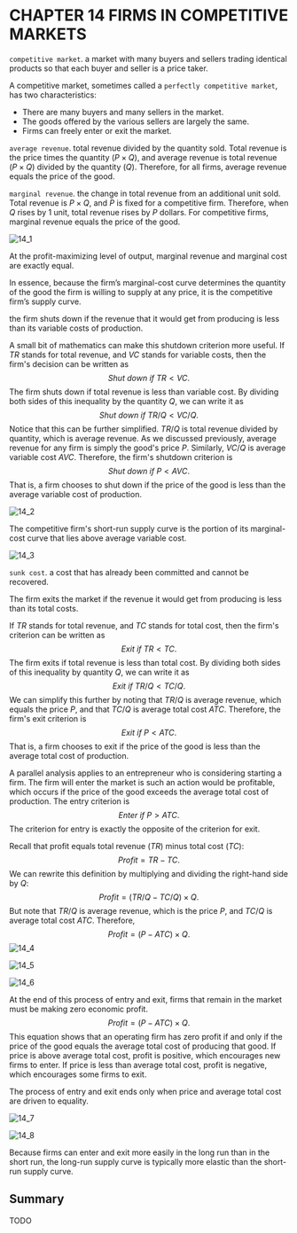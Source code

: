 # CHAPTER 14 FIRMS IN COMPETITIVE MARKETS



`competitive market`. a market with many buyers and sellers trading identical products so that each buyer and seller is a price taker.

A competitive market, sometimes called a `perfectly competitive market`, has two characteristics:

- There are many buyers and many sellers in the market.
- The goods offered by the various sellers are largely the same.
- Firms can freely enter or exit the market.

`average revenue`. total revenue divided by the quantity sold. Total revenue is the price times the quantity $(P \times Q)$, and average revenue is total revenue $(P \times Q)$ divided by the quantity $(Q)$. Therefore, for all firms, average revenue equals the price of the good.

`marginal revenue`. the change in total revenue from an additional unit sold. Total revenue is $P \times Q$, and $P$ is fixed for a competitive firm. Therefore, when $Q$ rises by 1 unit, total revenue rises by $P$ dollars. For competitive firms, marginal revenue equals the price of the good.

![14_1](res/14_1.png)

At the profit-maximizing level of output, marginal revenue and marginal cost are exactly equal.

In essence, because the firm’s marginal-cost curve determines the quantity of the good the firm is willing to supply at any price, it is the competitive firm’s supply curve.

the firm shuts down if the revenue that it would get from producing is less than its variable costs of production.

A small bit of mathematics can make this shutdown criterion more useful. If $TR$ stands for total revenue, and $VC$ stands for variable costs, then the firm's decision can be written as
$$
Shut\ down\ if\ TR < VC.
$$
The firm shuts down if total revenue is less than variable cost. By dividing both sides of this inequality by the quantity $Q$, we can write it as 
$$
Shut\ down\ if\ TR/Q < VC/Q.
$$
Notice that this can be further simplified. $TR/Q$ is total revenue divided by quantity, which is average revenue. As we discussed previously, average revenue for any firm is simply the good's price $P$. Similarly, $VC/Q$ is average variable cost $AVC$. Therefore, the firm's shutdown criterion is 
$$
Shut\ down\ if\ P < AVC.
$$
That is, a firm chooses to shut down if the price of the good is less than the average variable cost of production.

![14_2](res/14_2.png)

The competitive firm's short-run supply curve is the portion of its marginal-cost curve that lies above average variable cost.

![14_3](res/14_3.png)

`sunk cost`. a cost that has already been committed and cannot be recovered.

The firm exits the market if the revenue it would get from producing is less than its total costs.

If $TR$ stands for total revenue, and $TC$ stands for total cost, then the firm's criterion can be written as
$$
Exit\ if\ TR < TC.
$$
The firm exits if total revenue is less than total cost. By dividing both sides of this inequality by quantity $Q$, we can write it as 
$$
Exit\ if\ TR/Q < TC/Q.
$$
We can simplify this further by noting that $TR/Q$ is average revenue, which equals the price $P$, and that $TC/Q$ is average total cost $ATC$. Therefore, the firm's exit criterion is 
$$
Exit\ if\ P < ATC.
$$
That is, a firm chooses to exit if the price of the good is less than the average total cost of production.

A parallel analysis applies to an entrepreneur who is considering starting a firm. The firm will enter the market is such an action would be profitable, which occurs if the price of the good exceeds the average total cost of production. The entry criterion is
$$
Enter\ if\ P > ATC.
$$
The criterion for entry is exactly the opposite of the criterion for exit.

Recall that profit equals total revenue $(TR)$ minus total cost $(TC)$:
$$
Profit = TR - TC.
$$
We can rewrite this definition by multiplying and dividing the right-hand side by $Q$:
$$
Profit = (TR/Q - TC/Q) \times Q.
$$
But note that $TR/Q$ is average revenue, which is the price $P$, and $TC/Q$ is average total cost $ATC$. Therefore,
$$
Profit = (P - ATC) \times Q.
$$
![14_4](res/14_4.png)

![14_5](res/14_5.png)

![14_6](res/14_6.png)

At the end of this process of entry and exit, firms that remain in the market must be making zero economic profit.
$$
Profit = (P - ATC) \times Q.
$$
This equation shows that an operating firm has zero profit if and only if the price of the good equals the average total cost of producing that good. If price is above average total cost, profit is positive, which encourages new firms to enter. If price is less than average total cost, profit is negative, which encourages some firms to exit.

The process of entry and exit ends only when price and average total cost are driven to equality.

![14_7](res/14_7.png)

![14_8](res/14_8.png)

Because firms can enter and exit more easily in the long run than in the short run, the long-run supply curve is typically more elastic than the short-run supply curve.



## Summary

TODO
